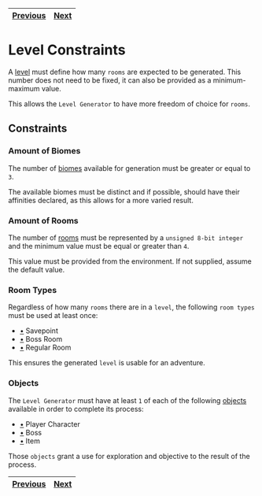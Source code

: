 | [Previous](tiles.md) | [Next](rooms.md) |
| -------------------- | ---------------- |

# Level Constraints

A [level](../definitions//level_definition.md#what-is-a-level) must define how many `rooms` are expected to be generated. This number does not need to be fixed, it can also be provided as a minimum-maximum value.

This allows the `Level Generator` to have more freedom of choice for `rooms`.

## Constraints

### Amount of Biomes

The number of [biomes](../definitions/biome_definition.md#what-is-a-biome) available for generation must be greater or equal to `3`.

The available biomes must be distinct and if possible, should have their affinities declared, as this allows for a more varied result.

### Amount of Rooms

The number of [rooms](../definitions/room_definition.md#what-is-a-room) must be represented by a `unsigned 8-bit integer` and the minimum value must be equal or greater than `4`.

This value must be provided from the environment. If not supplied, assume the default value.

### Room Types

Regardless of how many `rooms` there are in a `level`, the following `room types` must be used at least once:

- [•](../definitions/room_type_definition.md#savepoints) Savepoint
- [•](../definitions/room_type_definition.md#boss-rooms) Boss Room
- [•](../definitions/room_type_definition.md#regular-room) Regular Room

This ensures the generated `level` is usable for an adventure.

### Objects

The `Level Generator` must have at least `1` of each of the following [objects](../definitions/object_definition.md#what-is-an-object) available in order to complete its process:

- [•](../definitions/object_type_definition.md#pc-objects) Player Character
- [•](../definitions/object_type_definition.md#boss-objects) Boss
- [•](../definitions/object_type_definition.md#items-objects) Item

Those `objects` grant a use for exploration and objective to the result of the process.

| [Previous](tiles.md) | [Next](rooms.md) |
| -------------------- | ---------------- |
